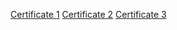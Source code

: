 [Certificate 1](imgs/Reviewer-Certificate-1.png)
[Certificate 2](imgs/Reviewer-Certificate-2.png)
[Certificate 3](imgs/Reviewer-Certificate-3.png)
